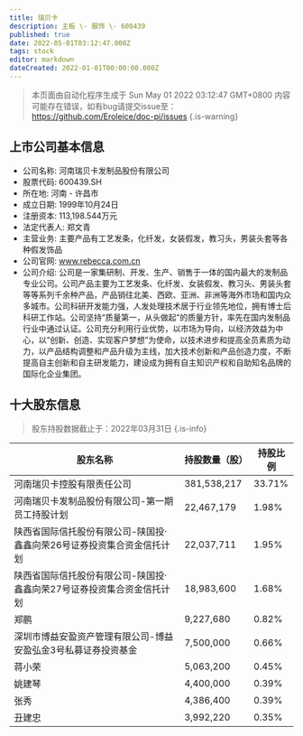 ```yaml
---
title: 瑞贝卡
description: 主板 \- 服饰 \- 600439
published: true
date: 2022-05-01T03:12:47.000Z
tags: stock
editor: markdown
dateCreated: 2022-01-01T00:00:00.000Z
---
```


> 本页面由自动化程序生成于 Sun May 01 2022 03:12:47 GMT+0800
> 内容可能存在错误，如有bug请提交issue至：https://github.com/Eroleice/doc-pi/issues
{.is-warning}

## 上市公司基本信息
- 公司名称: 河南瑞贝卡发制品股份有限公司
- 股票代码: 600439.SH
- 所在地: 河南 - 许昌市
- 成立日期: 1999年10月24日
- 注册资本: 113,198.544万元
- 法定代表人: 郑文青
- 主营业务: 主要产品有工艺发条，化纤发，女装假发，教习头，男装头套等各种假发饰品
- 公司官网: www.rebecca.com.cn
- 公司介绍: 公司是一家集研制、开发、生产、销售于一体的国内最大的发制品专业公司。公司产品主要为工艺发条、化纤发、女装假发、教习头、男装头套等等系列千余种产品，产品销往北美、西欧、亚洲、非洲等海外市场和国内众多城市。公司科研开发能力强，人发处理技术居于行业领先地位，拥有博士后科研工作站。公司坚持“质量第一，从头做起”的质量方针，率先在国内发制品行业中通过认证。公司充分利用行业优势，以市场为导向，以经济效益为中心，以“创新、创造、实现客户梦想”为使命，以技术进步和提高全员素质为动力，以产品结构调整和产品升级为主线，加大技术创新和产品创造力度，不断提高自主创新和自主研发能力，建设成为拥有自主知识产权和自助知名品牌的国际化企业集团。


## 十大股东信息
> 股东持股数据截止于：2022年03月31日
{.is-info}

| 股东名称 | 持股数量（股） | 持股比例 |
| --- | --- | --- |
| 河南瑞贝卡控股有限责任公司 | 381,538,217 | 33.71% |
| 河南瑞贝卡发制品股份有限公司-第一期员工持股计划 | 22,467,179 | 1.98% |
| 陕西省国际信托股份有限公司-陕国投·鑫鑫向荣26号证券投资集合资金信托计划 | 22,037,711 | 1.95% |
| 陕西省国际信托股份有限公司-陕国投·鑫鑫向荣27号证券投资集合资金信托计划 | 18,983,600 | 1.68% |
| 郑鹏 | 9,227,680 | 0.82% |
| 深圳市博益安盈资产管理有限公司-博益安盈弘金3号私募证券投资基金 | 7,500,000 | 0.66% |
| 蒋小荣 | 5,063,200 | 0.45% |
| 姚建琴 | 4,400,000 | 0.39% |
| 张秀 | 4,386,400 | 0.39% |
| 丑建忠 | 3,992,220 | 0.35% |




